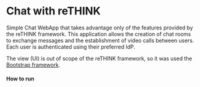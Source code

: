# Chat with reTHINK

Simple Chat WebApp that takes advantage only of the features provided by the reTHINK framework. This application allows the creation of chat rooms to exchange messages and the establishment of video calls between users. Each user is authenticated using their preferred IdP.

The view (UI) is out of scope of the reTHINK framework, so it was used the [Bootstrap framework](http://getbootstrap.com).

#### How to run


